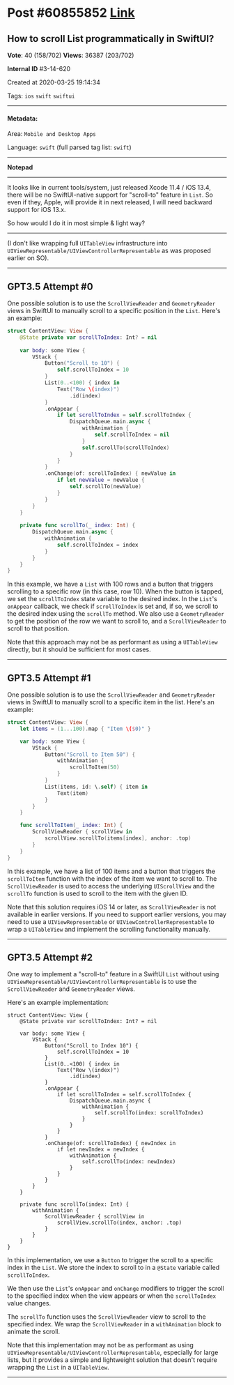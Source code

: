 
# Post \#60855852 [Link](https://stackoverflow.com/questions/60855852/)

## How to scroll List programmatically in SwiftUI?

**Vote**: 40 (158/702) **Views**: 36387 (203/702) 

**Internal ID** \#3-14-620

Created at 2020-03-25 19:14:34

Tags: `ios` `swift` `swiftui`

----------

#### Metadata:

Area: `Mobile and Desktop Apps`

Language: `swift` (full parsed tag list: `swift`)

----------

**Notepad**


----------

It looks like in current tools/system, just released Xcode 11.4 / iOS 13.4, there will be no SwiftUI-native support for "scroll-to" feature in `List`. So even if they, Apple, will provide it in next  released, I will need backward support for iOS 13.x.

So how would I do it in most simple & light way? 

- - - 

(I don't like wrapping full `UITableView` infrastructure into `UIViewRepresentable/UIViewControllerRepresentable` as was proposed earlier on SO).


----------
        
## GPT3.5 Attempt \#0

One possible solution is to use the `ScrollViewReader` and `GeometryReader` views in SwiftUI to manually scroll to a specific position in the `List`. Here's an example:

```swift
struct ContentView: View {
    @State private var scrollToIndex: Int? = nil
    
    var body: some View {
        VStack {
            Button("Scroll to 10") {
                self.scrollToIndex = 10
            }
            List(0..<100) { index in
                Text("Row \(index)")
                    .id(index)
            }
            .onAppear {
                if let scrollToIndex = self.scrollToIndex {
                    DispatchQueue.main.async {
                        withAnimation {
                            self.scrollToIndex = nil
                        }
                        self.scrollTo(scrollToIndex)
                    }
                }
            }
            .onChange(of: scrollToIndex) { newValue in
                if let newValue = newValue {
                    self.scrollTo(newValue)
                }
            }
        }
    }
    
    private func scrollTo(_ index: Int) {
        DispatchQueue.main.async {
            withAnimation {
                self.scrollToIndex = index
            }
        }
    }
}
```

In this example, we have a `List` with 100 rows and a button that triggers scrolling to a specific row (in this case, row 10). When the button is tapped, we set the `scrollToIndex` state variable to the desired index. In the `List`'s `onAppear` callback, we check if `scrollToIndex` is set and, if so, we scroll to the desired index using the `scrollTo` method. We also use a `GeometryReader` to get the position of the row we want to scroll to, and a `ScrollViewReader` to scroll to that position.

Note that this approach may not be as performant as using a `UITableView` directly, but it should be sufficient for most cases.

--------

## GPT3.5 Attempt \#1

One possible solution is to use the `ScrollViewReader` and `GeometryReader` views in SwiftUI to manually scroll to a specific item in the list. Here's an example:

```swift
struct ContentView: View {
    let items = (1...100).map { "Item \($0)" }

    var body: some View {
        VStack {
            Button("Scroll to Item 50") {
                withAnimation {
                    scrollToItem(50)
                }
            }
            List(items, id: \.self) { item in
                Text(item)
            }
        }
    }

    func scrollToItem(_ index: Int) {
        ScrollViewReader { scrollView in
            scrollView.scrollTo(items[index], anchor: .top)
        }
    }
}
```

In this example, we have a list of 100 items and a button that triggers the `scrollToItem` function with the index of the item we want to scroll to. The `ScrollViewReader` is used to access the underlying `UIScrollView` and the `scrollTo` function is used to scroll to the item with the given ID.

Note that this solution requires iOS 14 or later, as `ScrollViewReader` is not available in earlier versions. If you need to support earlier versions, you may need to use a `UIViewRepresentable` or `UIViewControllerRepresentable` to wrap a `UITableView` and implement the scrolling functionality manually.

--------

## GPT3.5 Attempt \#2

One way to implement a "scroll-to" feature in a SwiftUI `List` without using `UIViewRepresentable/UIViewControllerRepresentable` is to use the `ScrollViewReader` and `GeometryReader` views. 

Here's an example implementation:

```
struct ContentView: View {
    @State private var scrollToIndex: Int? = nil
    
    var body: some View {
        VStack {
            Button("Scroll to Index 10") {
                self.scrollToIndex = 10
            }
            List(0..<100) { index in
                Text("Row \(index)")
                    .id(index)
            }
            .onAppear {
                if let scrollToIndex = self.scrollToIndex {
                    DispatchQueue.main.async {
                        withAnimation {
                            self.scrollTo(index: scrollToIndex)
                        }
                    }
                }
            }
            .onChange(of: scrollToIndex) { newIndex in
                if let newIndex = newIndex {
                    withAnimation {
                        self.scrollTo(index: newIndex)
                    }
                }
            }
        }
    }
    
    private func scrollTo(index: Int) {
        withAnimation {
            ScrollViewReader { scrollView in
                scrollView.scrollTo(index, anchor: .top)
            }
        }
    }
}
```

In this implementation, we use a `Button` to trigger the scroll to a specific index in the `List`. We store the index to scroll to in a `@State` variable called `scrollToIndex`.

We then use the `List`'s `onAppear` and `onChange` modifiers to trigger the scroll to the specified index when the view appears or when the `scrollToIndex` value changes.

The `scrollTo` function uses the `ScrollViewReader` view to scroll to the specified index. We wrap the `ScrollViewReader` in a `withAnimation` block to animate the scroll.

Note that this implementation may not be as performant as using `UIViewRepresentable/UIViewControllerRepresentable`, especially for large lists, but it provides a simple and lightweight solution that doesn't require wrapping the `List` in a `UITableView`.

--------
